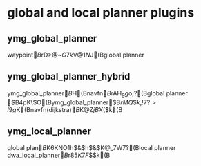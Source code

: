 global and local planner plugins
======================================


## ymg_global_planner
waypoint$B$rD>@~$G7k$V$@$1$N%7%s%W%k$J(Bglobal planner  


## ymg_global_planner_hybrid
ymg_global_planner$B$H(Bnavfn$B$rAH$_9g$o$;$?(Bglobal planner  
$B4pK\$O(Bymg_global_planner$B$rMQ$$$k$,!$%9%?%C%/$7$?>l9g$K(Bnavfn(dijkstra)$B$K@Z$jBX$($k(B


## ymg_local_planner
global plan$B$K6KNO1h$&$h$&$K@_7W$7$?(Blocal planner  
dwa_local_planner$B$r85$K$7$F$$$k(B  


